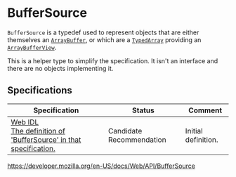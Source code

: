 # BufferSource

`BufferSource` is a typedef used to represent objects that are either themselves an [`ArrayBuffer`](https://developer.mozilla.org/en-US/docs/Web/JavaScript/Reference/Global_Objects/ArrayBuffer), or which are a [`TypedArray`](https://developer.mozilla.org/en-US/docs/Web/JavaScript/Reference/Global_Objects/TypedArray) providing an [`ArrayBufferView`](arraybufferview).

This is a helper type to simplify the specification. It isn't an interface and there are no objects implementing it.

## Specifications

<table><thead><tr class="header"><th>Specification</th><th>Status</th><th>Comment</th></tr></thead><tbody><tr class="odd"><td><a href="https://heycam.github.io/webidl/#common-BufferSource">Web IDL<br />
<span class="small">The definition of 'BufferSource' in that specification.</span></a></td><td><span class="spec-cr">Candidate Recommendation</span></td><td>Initial definition.</td></tr></tbody></table>

<a href="https://developer.mozilla.org/en-US/docs/Web/API/BufferSource" class="_attribution-link">https://developer.mozilla.org/en-US/docs/Web/API/BufferSource</a>
